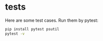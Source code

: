 # tests

Here are some test cases. Run them by pytest:

```sh
pip install pytest psutil
pytest -v
```

